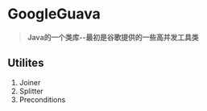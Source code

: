 # GoogleGuava

> **Java的一个类库--最初是谷歌提供的一些高并发工具类**

## Utilites

1. Joiner
2. Splitter
3. Preconditions

